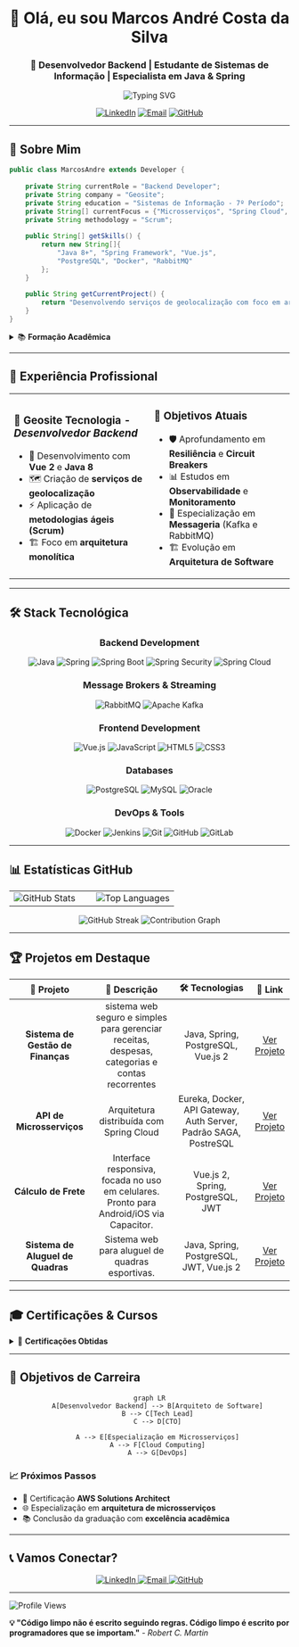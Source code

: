 <div align="center">

# 👋 Olá, eu sou **Marcos André Costa da Silva**

### 🚀 Desenvolvedor Backend | Estudante de Sistemas de Informação | Especialista em Java & Spring

<img src="https://readme-typing-svg.herokuapp.com?font=Fira+Code&pause=1000&color=00D9FF&center=true&vCenter=true&width=435&lines=Desenvolvedor+Backend+Java;Estudante+de+Sistemas+de+Informa%C3%A7%C3%A3o;Especialista+em+Spring+Framework;Apaixonado+por+Microsservi%C3%A7os" alt="Typing SVG" />

[![LinkedIn](https://img.shields.io/badge/LinkedIn-0077B5?style=for-the-badge&logo=linkedin&logoColor=white)](https://www.linkedin.com/in/marcos-andr%C3%A9-costa-da-silva-51807625a)
[![Email](https://img.shields.io/badge/Email-D14836?style=for-the-badge&logo=gmail&logoColor=white)](mailto:marcosdev2002@gmail.com)
[![GitHub](https://img.shields.io/badge/GitHub-100000?style=for-the-badge&logo=github&logoColor=white)](https://github.com/devopMarkz)

</div>

---

## 🎯 **Sobre Mim**

```java
public class MarcosAndre extends Developer {
    
    private String currentRole = "Backend Developer";
    private String company = "Geosite";
    private String education = "Sistemas de Informação - 7º Período";
    private String[] currentFocus = {"Microsserviços", "Spring Cloud", "Vue.js"};
    private String methodology = "Scrum";
    
    public String[] getSkills() {
        return new String[]{
            "Java 8+", "Spring Framework", "Vue.js", 
            "PostgreSQL", "Docker", "RabbitMQ"
        };
    }
    
    public String getCurrentProject() {
        return "Desenvolvendo serviços de geolocalização com foco em arquitetura monolítica";
    }
}
```

<details>
<summary>📚 <strong>Formação Acadêmica</strong></summary>

- 🎓 **Bacharelado em Sistemas de Informação** - 7º Período
- 📖 Focado em **Engenharia de Software**, **Arquitetura de Sistemas** e **Desenvolvimento Web**
- 🔬 Projetos acadêmicos envolvendo **desenvolvimento full-stack** e **metodologias ágeis**

</details>

---

## 💼 **Experiência Profissional**

<table>
<tr>
<td width="50%">

### 🏢 **Geosite Tecnologia** - *Desenvolvedor Backend*
- 🔭 Desenvolvimento com **Vue 2** e **Java 8**
- 🗺️ Criação de **serviços de geolocalização**
- ⚡ Aplicação de **metodologias ágeis (Scrum)**
- 🏗️ Foco em **arquitetura monolítica**

</td>
<td width="50%">

### 🎯 **Objetivos Atuais**
- 🛡️ Aprofundamento em **Resiliência** e **Circuit Breakers**
- 📊 Estudos em **Observabilidade** e **Monitoramento**
- 📨 Especialização em **Messageria** (Kafka e RabbitMQ)
- 🏗️ Evolução em **Arquitetura de Software**

</td>
</tr>
</table>

---

## 🛠️ **Stack Tecnológica**

<div align="center">

### **Backend Development**
![Java](https://img.shields.io/badge/Java-007396?style=for-the-badge&logo=java&logoColor=white)
![Spring](https://img.shields.io/badge/Spring-6DB33F?style=for-the-badge&logo=spring&logoColor=white)
![Spring Boot](https://img.shields.io/badge/Spring%20Boot-6DB33F?style=for-the-badge&logo=springboot&logoColor=white)
![Spring Security](https://img.shields.io/badge/Spring%20Security-6DB33F?style=for-the-badge&logo=springsecurity&logoColor=white)
![Spring Cloud](https://img.shields.io/badge/Spring%20Cloud-6DB33F?style=for-the-badge&logo=springcloud&logoColor=white)

### **Message Brokers & Streaming**
![RabbitMQ](https://img.shields.io/badge/RabbitMQ-FF6600?style=for-the-badge&logo=rabbitmq&logoColor=white)
![Apache Kafka](https://img.shields.io/badge/Apache%20Kafka-231F20?style=for-the-badge&logo=apachekafka&logoColor=white)

### **Frontend Development**
![Vue.js](https://img.shields.io/badge/Vue.js-4FC08D?style=for-the-badge&logo=vue.js&logoColor=white)
![JavaScript](https://img.shields.io/badge/JavaScript-F7DF1E?style=for-the-badge&logo=javascript&logoColor=black)
![HTML5](https://img.shields.io/badge/HTML5-E34F26?style=for-the-badge&logo=html5&logoColor=white)
![CSS3](https://img.shields.io/badge/CSS3-1572B6?style=for-the-badge&logo=css3&logoColor=white)

### **Databases**
![PostgreSQL](https://img.shields.io/badge/PostgreSQL-316192?style=for-the-badge&logo=postgresql&logoColor=white)
![MySQL](https://img.shields.io/badge/MySQL-4479A1?style=for-the-badge&logo=mysql&logoColor=white)
![Oracle](https://img.shields.io/badge/Oracle-F80000?style=for-the-badge&logo=oracle&logoColor=white)

### **DevOps & Tools**
![Docker](https://img.shields.io/badge/Docker-2496ED?style=for-the-badge&logo=docker&logoColor=white)
![Jenkins](https://img.shields.io/badge/Jenkins-2C526F?style=for-the-badge&logo=jenkins&logoColor=white)
![Git](https://img.shields.io/badge/Git-F05032?style=for-the-badge&logo=git&logoColor=white)
![GitHub](https://img.shields.io/badge/GitHub-181717?style=for-the-badge&logo=github&logoColor=white)
![GitLab](https://img.shields.io/badge/GitLab-278964?style=for-the-badge&logo=gitlab&logoColor=white)

</div>

---

## 📊 **Estatísticas GitHub**

<div align="center">
<table>
<tr>
<td width="50%">

<img src="https://github-readme-stats.vercel.app/api?username=devopMarkz&show_icons=true&theme=tokyonight&count_private=true&hide_border=true" alt="GitHub Stats" />

</td>
<td width="50%">

<img src="https://github-readme-stats.vercel.app/api/top-langs/?username=devopMarkz&layout=compact&theme=tokyonight&hide_border=true" alt="Top Languages" />

</td>
</tr>
</table>

<img src="https://github-readme-streak-stats.herokuapp.com/?user=devopMarkz&theme=tokyonight&hide_border=true" alt="GitHub Streak" />

<img src="https://github-readme-activity-graph.vercel.app/graph?username=devopMarkz&theme=tokyo-night&hide_border=true" alt="Contribution Graph" />

</div>

---

## 🏆 **Projetos em Destaque**

<div align="center">

| 🚀 **Projeto** | 📝 **Descrição** | 🛠️ **Tecnologias** | 🔗 **Link** |
|:---:|:---:|:---:|:---:|
| **Sistema de Gestão de Finanças** | sistema web seguro e simples para gerenciar receitas, despesas, categorias e contas recorrentes | Java, Spring, PostgreSQL, Vue.js 2 | [Ver Projeto](https://gestao-financas-lac.vercel.app/login) |
| **API de Microsserviços** | Arquitetura distribuída com Spring Cloud | Eureka, Docker, API Gateway, Auth Server, Padrão SAGA, PostreSQL | [Ver Projeto](https://github.com/devopMarkz/Gerenciamento_Pedidos) |
| **Cálculo de Frete** | Interface responsiva, focada no uso em celulares. Pronto para Android/iOS via Capacitor. | Vue.js 2, Spring, PostgreSQL, JWT | [Ver Projeto](https://liq-frota.vercel.app/login) |
| **Sistema de Aluguel de Quadras** | Sistema web para aluguel de quadras esportivas. | Java, Spring, PostgreSQL, JWT, Vue.js 2 | [Ver Projeto](https://github.com/devopMarkz/Reservou_App) |

</div>

---

## 🎓 **Certificações & Cursos**

<details>
<summary>📜 <strong>Certificações Obtidas</strong></summary>

- ☕ **Java COMPLETO - Programação Orientada a Objetos + Projetos** *(54.5 horas - Concluído)*
- 🍃 **Java Spring Professional** *(120 horas - Concluído)*
- 🐳 **Spring BootExpert: JPA, REST, JWT, OAuth2 com Docker e AWS** *(52 horas - Concluído)*
- 📊 **Especialista em Microsserviços - AlgaWorks** - *(+70 horas - Em andamento)*

</details>

---

## 🎯 **Objetivos de Carreira**

<div align="center">

```mermaid
graph LR
    A[Desenvolvedor Backend] --> B[Arquiteto de Software]
    B --> C[Tech Lead]
    C --> D[CTO]
    
    A --> E[Especialização em Microsserviços]
    A --> F[Cloud Computing]
    A --> G[DevOps]
```

</div>

### 📈 **Próximos Passos**
- 🎯 Certificação **AWS Solutions Architect**
- 🌐 Especialização em **arquitetura de microsserviços**
- 📚 Conclusão da graduação com **excelência acadêmica**

---

## 📞 **Vamos Conectar?**

<div align="center">

<a href="https://www.linkedin.com/in/marcos-andr%C3%A9-costa-da-silva-51807625a" target="_blank">
<img src="https://img.shields.io/badge/LinkedIn-0077B5?style=for-the-badge&logo=linkedin&logoColor=white" alt="LinkedIn"/>
</a>

<a href="mailto:marcosdev2002@gmail.com">
<img src="https://img.shields.io/badge/Email-D14836?style=for-the-badge&logo=gmail&logoColor=white" alt="Email"/>
</a>

<a href="https://github.com/devopMarkz">
<img src="https://img.shields.io/badge/GitHub-100000?style=for-the-badge&logo=github&logoColor=white" alt="GitHub"/>
</a>

</div>

---

<img src="https://komarev.com/ghpvc/?username=devopMarkz&color=blue&style=for-the-badge" alt="Profile Views" />

**💡 "Código limpo não é escrito seguindo regras. Código limpo é escrito por programadores que se importam."** - *Robert C. Martin*

</div>

